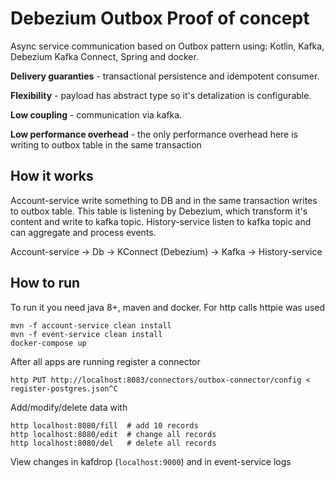 
# Debezium Outbox Proof of concept

Async service communication based on Outbox pattern using: Kotlin, Kafka, Debezium Kafka Connect, Spring and docker.

**Delivery guaranties** - transactional persistence and idempotent consumer.

**Flexibility** - payload has abstract type so it's detalization is configurable.

**Low coupling** - communication via kafka.

**Low performance overhead** - the only performance overhead here is writing to outbox table in 
the same transaction

## How it works

Account-service write something to DB and in the same transaction writes to outbox table.
This table is listening by Debezium, which transform it's content and write to kafka topic.
History-service listen to kafka topic and can aggregate and process events.

Account-service -> Db -> KConnect (Debezium) -> Kafka -> History-service

## How to run

To run it you need java 8+, maven and docker. For http calls httpie was used

```shell script
mvn -f account-service clean install
mvn -f event-service clean install
docker-compose up
```

After all apps are running register a connector

```shell script
http PUT http://localhost:8083/connectors/outbox-connector/config < register-postgres.json^C
```

Add/modify/delete data with
```shell script
http localhost:8080/fill  # add 10 records
http localhost:8080/edit  # change all records
http localhost:8080/del   # delete all records
```

View changes in kafdrop (`localhost:9000`) and in event-service logs
